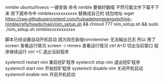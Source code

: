 nimble ubuntu/hiveos 一键安装 命令
nimble 要做好翻墙 不然可能文件下载不下来
把下面命令中 nimblexxxxxxxxxxx 替换成自己的 钱包地址
wget https://raw.githubusercontent.com/huipadehongpangxie/hive-nimble/refs/heads/main/nim_setup.sh && chmod 777  nim_setup.sh && sudo ./nim_setup.sh nimblexxxxxxxxxxx

脚本已经设置自动开机启动 
因为现在新版nimnleminer 无法输出日志 所以 用了screen 查看运行情况
screen -r miners  查看运行情况
ctrl A+D 切出当前窗口 程序继续运行
ctrl +C 退出当前程序 

systemctl restart nim 重启挖矿程序
systenctl stop nim 退出挖矿程序
systemctl start nim 开始挖矿程序
systemctl disable nim 关闭开机启动
systemctl enable nim 开启开机启动
